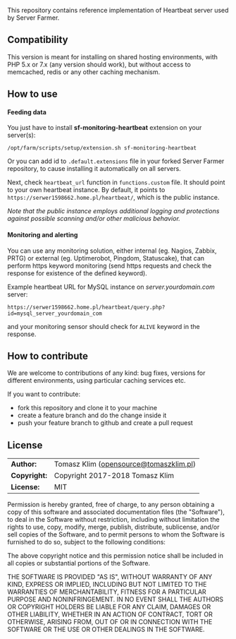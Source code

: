 This repository contains reference implementation of Heartbeat server
used by Server Farmer.

## Compatibility

This version is meant for installing on shared hosting environments,
with PHP 5.x or 7.x (any version should work), but without access to
memcached, redis or any other caching mechanism.



## How to use

#### Feeding data

You just have to install **sf-monitoring-heartbeat** extension on your
server(s):

```
/opt/farm/scripts/setup/extension.sh sf-monitoring-heartbeat
```

Or you can add id to `.default.extensions` file in your forked Server
Farmer repository, to cause installing it automatically on all servers.

Next, check `heartbeat_url` function in `functions.custom` file. It
should point to your own heartbeat instance. By default, it points to
`https://serwer1598662.home.pl/heartbeat/`, which is the public instance.

*Note that the public instance employs additional logging and protections
against possible scanning and/or other malicious behavior.*

#### Monitoring and alerting

You can use any monitoring solution, either internal (eg. Nagios, Zabbix,
PRTG) or external (eg. Uptimerobot, Pingdom, Statuscake), that can perform
https keyword monitoring (send https requests and check the response for
existence of the defined keyword).

Example heartbeat URL for MySQL instance on *server.yourdomain.com* server:

```
https://serwer1598662.home.pl/heartbeat/query.php?id=mysql_server_yourdomain_com
```

and your monitoring sensor should check for `ALIVE` keyword in the response.



## How to contribute

We are welcome to contributions of any kind: bug fixes, versions for
different environments, using particular caching services etc.

If you want to contribute:
- fork this repository and clone it to your machine
- create a feature branch and do the change inside it
- push your feature branch to github and create a pull request

## License

|                      |                                          |
|:---------------------|:-----------------------------------------|
| **Author:**          | Tomasz Klim (<opensource@tomaszklim.pl>) |
| **Copyright:**       | Copyright 2017-2018 Tomasz Klim          |
| **License:**         | MIT                                      |

Permission is hereby granted, free of charge, to any person obtaining a copy
of this software and associated documentation files (the "Software"), to deal
in the Software without restriction, including without limitation the rights
to use, copy, modify, merge, publish, distribute, sublicense, and/or sell
copies of the Software, and to permit persons to whom the Software is
furnished to do so, subject to the following conditions:

The above copyright notice and this permission notice shall be included in all
copies or substantial portions of the Software.

THE SOFTWARE IS PROVIDED "AS IS", WITHOUT WARRANTY OF ANY KIND, EXPRESS OR
IMPLIED, INCLUDING BUT NOT LIMITED TO THE WARRANTIES OF MERCHANTABILITY,
FITNESS FOR A PARTICULAR PURPOSE AND NONINFRINGEMENT. IN NO EVENT SHALL THE
AUTHORS OR COPYRIGHT HOLDERS BE LIABLE FOR ANY CLAIM, DAMAGES OR OTHER
LIABILITY, WHETHER IN AN ACTION OF CONTRACT, TORT OR OTHERWISE, ARISING FROM,
OUT OF OR IN CONNECTION WITH THE SOFTWARE OR THE USE OR OTHER DEALINGS IN THE
SOFTWARE.
